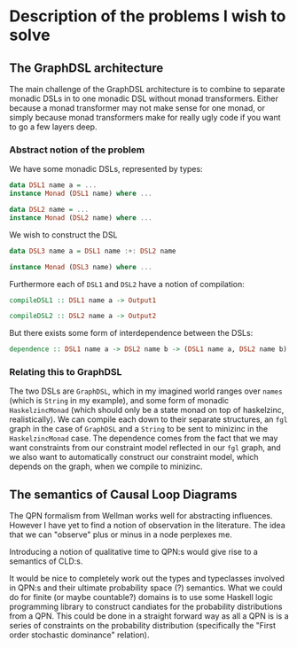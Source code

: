 # Description of the problems I wish to solve

## The GraphDSL architecture

The main challenge of the GraphDSL architecture
is to combine to separate monadic DSLs in to one
monadic DSL without monad transformers. Either
because a monad transformer may not make sense
for one monad, or simply because monad transformers
make for really ugly code if you want to go a few
layers deep.

### Abstract notion of the problem

We have some monadic DSLs, represented by types:
```haskell
data DSL1 name a = ...
instance Monad (DSL1 name) where ...

data DSL2 name = ...
instance Monad (DSL2 name) where ...
```

We wish to construct the DSL
```haskell
data DSL3 name a = DSL1 name :+: DSL2 name

instance Monad (DSL3 name) where ...
```

Furthermore each of `DSL1` and `DSL2` have a notion
of compilation:
```haskell
compileDSL1 :: DSL1 name a -> Output1

compileDSL2 :: DSL2 name a -> Output2
```
But there exists some form of interdependence
between the DSLs:
```haskell
dependence :: DSL1 name a -> DSL2 name b -> (DSL1 name a, DSL2 name b)
```

### Relating this to GraphDSL

The two DSLs are `GraphDSL`, which in my imagined world
ranges over `names` (which is `String` in my example),
and some form of monadic `HaskelzincMonad`
(which should only be a state monad on top of haskelzinc, realistically).
We can compile each down to their separate structures,
an `fgl` graph in the case of `GraphDSL` and a `String` to
be sent to minizinc in the `HaskelzincMonad` case.
The dependence comes from the fact that we may want
constraints from our constraint model reflected in our
`fgl` graph, and we also want to automatically construct
our constraint model, which depends on the graph,
when we compile to minizinc.

## The semantics of Causal Loop Diagrams

The QPN formalism from Wellman works well
for abstracting influences. However I have
yet to find a notion of observation in the
literature. The idea that we can "observe"
plus or minus in a node perplexes me.

Introducing a notion of qualitative time to
QPN:s would give rise to a semantics of
CLD:s.

It would be nice to completely work out the
types and typeclasses involved in QPN:s and
their ultimate probability space (?) semantics.
What we could do for finite (or maybe countable?)
domains is to use some Haskell logic programming
library to construct candiates for the probability
distributions from a QPN. This could be done in a
straight forward way as all a QPN is is a series
of constraints on the probability distribution
(specifically the "First order stochastic dominance"
relation).
